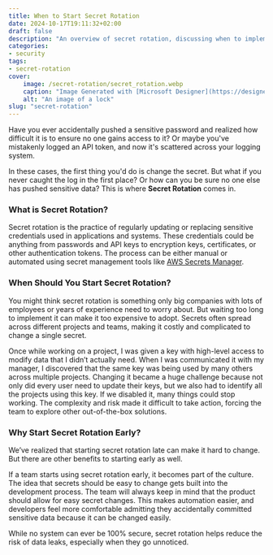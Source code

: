 ```yaml
---
title: When to Start Secret Rotation
date: 2024-10-17T19:11:32+02:00
draft: false
description: "An overview of secret rotation, discussing when to implement it to reduce the risk of data leaks."
categories:
- security
tags:
- secret-rotation
cover:
    image: /secret-rotation/secret_rotation.webp
    caption: "Image Generated with [Microsoft Designer](https://designer.microsoft.com/)"
    alt: "An image of a lock"
slug: "secret-rotation"
---
```


Have you ever accidentally pushed a sensitive password and realized how difficult it is to ensure no one gains access to it? Or maybe you've mistakenly logged an API token, and now it's scattered across your logging system.

In these cases, the first thing you'd do is change the secret. But what if you never caught the log in the first place? Or how can you be sure no one else has pushed sensitive data? This is where **Secret Rotation** comes in.

### What is Secret Rotation?

Secret rotation is the practice of regularly updating or replacing sensitive credentials used in applications and systems. These credentials could be anything from passwords and API keys to encryption keys, certificates, or other authentication tokens. The process can be either manual or automated using secret management tools like [AWS Secrets Manager](https://docs.aws.amazon.com/secretsmanager/latest/userguide/rotating-secrets.html).

### When Should You Start Secret Rotation?

You might think secret rotation is something only big companies with lots of employees or years of experience need to worry about. But waiting too long to implement it can make it too expensive to adopt. Secrets often spread across different projects and teams, making it costly and complicated to change a single secret.

Once while working on a project, I was given a key with high-level access to modify data that I didn’t actually need. When I was communicated it with my manager, I discovered that the same key was being used by many others across multiple projects. Changing it became a huge challenge because not only did every user need to update their keys, but we also had to identify all the projects using this key. If we disabled it, many things could stop working. The complexity and risk made it difficult to take action, forcing the team to explore other out-of-the-box solutions.

### Why Start Secret Rotation Early?

We’ve realized that starting secret rotation late can make it hard to change. But there are other benefits to starting early as well.

If a team starts using secret rotation early, it becomes part of the culture. The idea that secrets should be easy to change gets built into the development process. The team will always keep in mind that the product should allow for easy secret changes. This makes automation easier, and developers feel more comfortable admitting they accidentally committed sensitive data because it can be changed easily.

While no system can ever be 100% secure, secret rotation helps reduce the risk of data leaks, especially when they go unnoticed.
